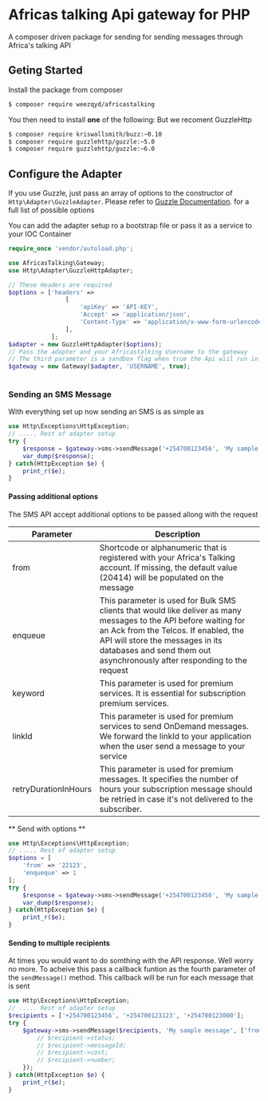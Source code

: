 # Africas talking Api gateway for PHP

A composer driven package for sending  for sending messages through Africa's talking API

Geting Started
--------------
Install the package from composer
```bash
$ composer require weezqyd/africastalking
```
You then need to install **one** of the following: But we recoment GuzzleHttp
```bash
$ composer require kriswallsmith/buzz:~0.10
$ composer require guzzlehttp/guzzle:~5.0
$ composer require guzzlehttp/guzzle:~6.0
```
Configure the Adapter
---------------------
If you use Guzzle, just pass an array of options to the constructor of `Http\Adapter\GuzzleAdapter`.
Please refer to [Guzzle Documentation](http://docs.guzzlephp.org/en/stable/request-options.html). for a full list of possible options

You can add the adapter setup ro a bootstrap file or pass it as a service to your IOC Container

```php
require_once 'vendor/autoload.php';

use AfricasTalking\Gateway;
use Http\Adapter\GuzzleHttpAdapter;

// These Headers are required
$options = ['headers' => 
				[
                    'apiKey' => 'API-KEY',
                    'Accept' => 'application/json',
                    'Content-Type' => 'application/x-www-form-urlencoded',
                ],
            ];
$adapter = new GuzzleHttpAdapter($options);
// Pass the adapter and your Africastalking Username to the gateway 
// The third parameter is a sandbox flag when true the Api wiil run in the sandbox, The defaults is false
$gateway = new Gateway($adapter, 'USERNAME', true);
        
 ```
 
### Sending an SMS Message

With everything set up now sending an SMS is as simple as

```php
use Http\Exceptions\HttpException;
// ..... Rest of adapter setup
try {
	$response = $gateway->sms->sendMessage('+254700123456', 'My sample message');
	var_dump($response);
} catch(HttpException $e) {
	print_r($e);
}

```
#### Passing additional options
The SMS API accept additional options to be passed allong with the request

| Parameter            	| Description                                                                                                                                                                                                                                                              	|
|----------------------	|--------------------------------------------------------------------------------------------------------------------------------------------------------------------------------------------------------------------------------------------------------------------------	|
| from                 	| Shortcode or alphanumeric that is registered with your Africa's Talking account. If missing, the default value (20414) will be populated on the message                                                                                                                  	|
| enqueue              	| This parameter is used for Bulk SMS clients that would like deliver as many messages to the API before waiting for an Ack from the Telcos. If enabled, the API will store the messages in its databases and send them out asynchronously after responding to the request 	|
| keyword              	| This parameter is used for premium services. It is essential for subscription premium services.                                                                                                                                                                          	|
| linkId               	| This parameter is used for premium services to send OnDemand messages. We forward the linkId to your application when the user send a message to your service                                                                                                            	|
| retryDurationInHours 	| This parameter is used for premium messages. It specifies the number of hours your subscription message should be retried in case it's not delivered to the subscriber.                                                                                                  	|


** Send with options **

```php
use Http\Exceptions\HttpException;
// ..... Rest of adapter setup
$options = [
	'from' => '22123',
	'enqueque' => 1
];
try {
	$response = $gateway->sms->sendMessage('+254700123456', 'My sample message', $options);
	var_dump($response);
} catch(HttpException $e) {
	print_r($e);
}

```
#### Sending to multiple recipients 
At times you would want to do somthing with the API response. Well worry no more. To acheive this pass a callback funtion as the fourth parameter of the `sendMessage()` method. This callback will be run for each message that is sent

```php
use Http\Exceptions\HttpException;
// ..... Rest of adapter setup
$recipients = ['+254700123456', '+254700123123', '+254700123000'];
try {
	$gateway->sms->sendMessage($recipients, 'My sample message', ['from' => '22123'], funtion($recipient) {
		// $recipient->status;
		// $recipient->messageId;
		// $recipient->cost;
		// $recipient->number;
	});
} catch(HttpException $e) {
	print_r($e);
}

```